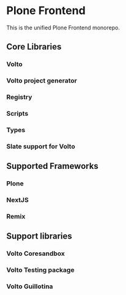 # Plone Frontend

This is the unified Plone Frontend monorepo.

## Core Libraries

### Volto

### Volto project generator

### Registry

### Scripts

### Types

### Slate support for Volto

## Supported Frameworks

### Plone

### NextJS

### Remix

## Support libraries

### Volto Coresandbox

### Volto Testing package

### Volto Guillotina
